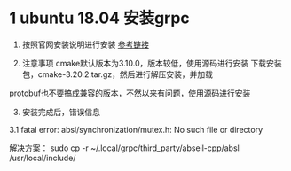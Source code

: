 # 1 ubuntu 18.04 安装grpc

1. 按照官网安装说明进行安装
[参考链接](https://grpc.io/docs/languages/cpp/quickstart/)

2. 注意事项
cmake默认版本为3.10.0，版本较低，使用源码进行安装
下载安装包，cmake-3.20.2.tar.gz，然后进行解压安装，并加载

protobuf也不要搞成兼容的版本，不然以来有问题，使用源码进行安装

3. 安装完成后，错误信息

3.1 fatal error: absl/synchronization/mutex.h: No such file or directory

解决方案：
sudo cp -r  ~/.local/grpc/third_party/abseil-cpp/absl /usr/local/include/



<!--stackedit_data:
eyJoaXN0b3J5IjpbMjA4NDExNDgwMywtNDkxOTMxMDE3XX0=
-->